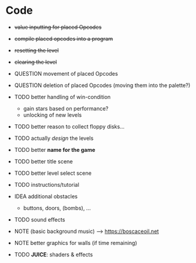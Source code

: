 # Code
* ~~value inputting for placed Opcodes~~
* ~~compile placed opcodes into a program~~

* ~~resetting the level~~
* ~~clearing  the level~~
* QUESTION movement of placed Opcodes
* QUESTION deletion of placed Opcodes (moving them into the palette?)

* TODO better handling of win-condition
    * gain stars based on performance?
    * unlocking of new levels

* TODO better reason to collect floppy disks...

* TODO actually _design_ the levels

* TODO better **name for the game**

* TODO better title scene
* TODO better level select scene

* TODO instructions/tutorial

* IDEA additional obstacles
    * buttons, doors, (bombs), ...

* TODO sound effects
* NOTE (basic background music) --> https://boscaceoil.net

* NOTE better graphics for walls (if time remaining)

* TODO **JUICE**: shaders & effects
